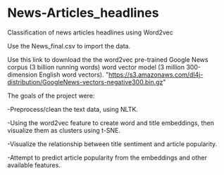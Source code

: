 # News-Articles_headlines

Classification of news articles headlines using Word2vec

Use the News_final.csv to import the data. 

Use this link to download the the word2vec pre-trained Google News corpus (3 billion running words) word vector model (3 million 300-dimension English word vectors).
"https://s3.amazonaws.com/dl4j-distribution/GoogleNews-vectors-negative300.bin.gz"

The goals of the project were:

-Preprocess/clean the text data, using NLTK.

-Using the word2vec feature to create word and title embeddings, then visualize them as clusters using t-SNE.

-Visualize the relationship between title sentiment and article popularity.

-Attempt to predict article popularity from the embeddings and other available features.

